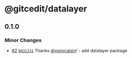 # @gitcedit/datalayer

## 0.1.0

### Minor Changes

- [#2](https://github.com/yonycalsin/gitcedit/pull/2) [`9431231`](https://github.com/yonycalsin/gitcedit/commit/9431231b457d2f84c6439ea051a6968c85d1e611) Thanks [@yonycalsin](https://github.com/yonycalsin)! - add datalayer package
